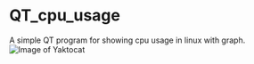 # QT_cpu_usage
A simple QT program for showing cpu usage in linux with graph.
![Image of Yaktocat](https://octodex.github.com/images/yaktocat.png)
